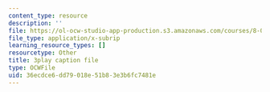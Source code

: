 ```yaml
---
content_type: resource
description: ''
file: https://ol-ocw-studio-app-production.s3.amazonaws.com/courses/8-01sc-classical-mechanics-fall-2016/36ecdce6dd79018e51b83e3b6fc7481e_H7xmTMQ265s.srt
file_type: application/x-subrip
learning_resource_types: []
resourcetype: Other
title: 3play caption file
type: OCWFile
uid: 36ecdce6-dd79-018e-51b8-3e3b6fc7481e
---
```

